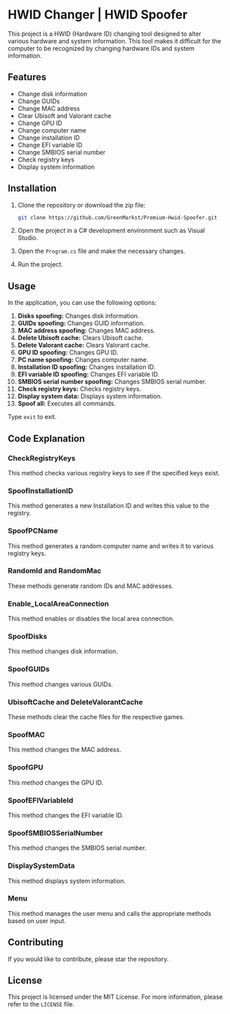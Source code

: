 # HWID Changer | HWID Spoofer

This project is a HWID (Hardware ID) changing tool designed to alter various hardware and system information. This tool makes it difficult for the computer to be recognized by changing hardware IDs and system information.


## Features

- Change disk information
- Change GUIDs
- Change MAC address
- Clear Ubisoft and Valorant cache
- Change GPU ID
- Change computer name
- Change installation ID
- Change EFI variable ID
- Change SMBIOS serial number
- Check registry keys
- Display system information

## Installation

1. Clone the repository or download the zip file:

   ```sh
   git clone https://github.com/GreenMarkst/Premium-Hwid-Spoofer.git
   ```

2. Open the project in a C# development environment such as Visual Studio.

3. Open the `Program.cs` file and make the necessary changes.

4. Run the project.

## Usage

In the application, you can use the following options:

1. **Disks spoofing:** Changes disk information.
2. **GUIDs spoofing:** Changes GUID information.
3. **MAC address spoofing:** Changes MAC address.
4. **Delete Ubisoft cache:** Clears Ubisoft cache.
5. **Delete Valorant cache:** Clears Valorant cache.
6. **GPU ID spoofing:** Changes GPU ID.
7. **PC name spoofing:** Changes computer name.
8. **Installation ID spoofing:** Changes installation ID.
9. **EFI variable ID spoofing:** Changes EFI variable ID.
10. **SMBIOS serial number spoofing:** Changes SMBIOS serial number.
11. **Check registry keys:** Checks registry keys.
12. **Display system data:** Displays system information.
13. **Spoof all:** Executes all commands.

Type `exit` to exit.

## Code Explanation

### CheckRegistryKeys

This method checks various registry keys to see if the specified keys exist.

### SpoofInstallationID

This method generates a new Installation ID and writes this value to the registry.

### SpoofPCName

This method generates a random computer name and writes it to various registry keys.

### RandomId and RandomMac

These methods generate random IDs and MAC addresses.

### Enable_LocalAreaConnection

This method enables or disables the local area connection.

### SpoofDisks

This method changes disk information.

### SpoofGUIDs

This method changes various GUIDs.

### UbisoftCache and DeleteValorantCache

These methods clear the cache files for the respective games.

### SpoofMAC

This method changes the MAC address.

### SpoofGPU

This method changes the GPU ID.

### SpoofEFIVariableId

This method changes the EFI variable ID.

### SpoofSMBIOSSerialNumber

This method changes the SMBIOS serial number.

### DisplaySystemData

This method displays system information.

### Menu

This method manages the user menu and calls the appropriate methods based on user input.

## Contributing

If you would like to contribute, please star the repository.

## License

This project is licensed under the MIT License. For more information, please refer to the `LICENSE` file.
